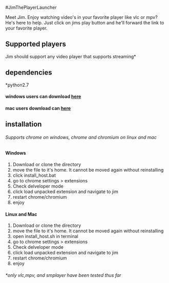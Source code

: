 #JimThePlayerLauncher

Meet Jim. Enjoy watching video's in your favorite player like vlc or mpv?
He's here to help. Just click on jims play button and he'll forward the link to your favorite player.


## Supported players
Jim should support any video player that supports streaming*

## dependencies

*python2.7
#### windows users can download [here](https://www.python.org/ftp/python/2.7.12/python-2.7.12.amd64.msi)
#### mac users download can [here](https://www.python.org/ftp/python/2.7.12/python-2.7.12-macosx10.6.pkg) 
## installation
###### Supports chrome on windows, chrome and chromium on linux and mac

#### Windows
1. Download or clone the directory
2. move the file to it's home. It cannot be moved again without reinstalling
3. click install\_host.bat
4. go to chrome settings > extensions
5. Check delveloper mode 
6. click load unpacked extension and navigate to jim
7. restart chrome/chromium 
8. enjoy


#### Linux and Mac
1. Download or clone the directory
2. move the file to it's home. It cannot be moved again without reinstalling
3. open install\_host.sh in terminal
4. go to chrome settings > extensions                         
5. Check delveloper mode
6. click load unpacked extension and navigate to jim
7. restart chrome/chromium 
8. enjoy
 




###### \*only vlc,mpv, and smplayer have been tested thus far
